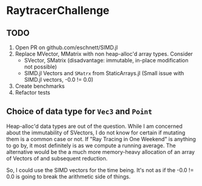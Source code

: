 # RaytracerChallenge
## TODO
1. Open PR on github.com/eschnett/SIMD.jl
2. Replace MVector, MMatrix with non heap-alloc'd array types. Consider
   - SVector, SMatrix (disadvantage: immutable, in-place modification not possible)
   - SIMD.jl Vectors and `SMatrx` from StaticArrays.jl (Small issue with SIMD.jl vectors, -0.0 != 0.0)
3. Create benchmarks
4. Refactor tests

## Choice of data type for `Vec3` and `Point`
Heap-alloc'd data types are out of the question. While I am concerned about the immutability of SVectors,
I do not know for certain if mutating them is a common case or not. If "Ray Tracing in One Weekend" is
anything to go by, it most definitely is as we compute a running average. The alternative would be the
a much more memory-heavy allocation of an array of Vectors of and subsequent reduction.

So, I could use the SIMD vectors for the time being. It's not as if the -0.0 != 0.0 is going to break the
arithmetic side of things.
